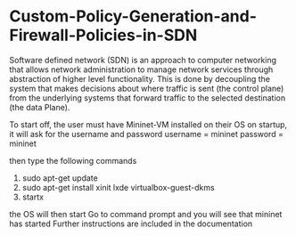 # Custom-Policy-Generation-and-Firewall-Policies-in-SDN
Software defined network (SDN) is an approach to computer networking that allows network administration to manage network services through abstraction of higher level functionality. This is done by decoupling the system that makes decisions about where traffic is sent (the control plane) from the underlying systems that forward traffic to the selected destination (the data Plane).


To start off, the user must have Mininet-VM installed on their OS
on startup, it will ask for the username and password
username = mininet
password = mininet

then type the following commands
1) sudo apt-get update
2) sudo apt-get install xinit lxde virtualbox-guest-dkms
3) startx

the OS will then start
Go to command prompt and you will see that mininet has started
Further instructions are included in the documentation
